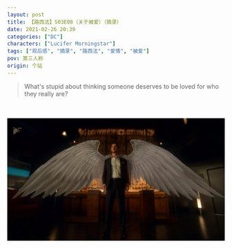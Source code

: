 ```yaml
---
layout: post
title: 【路西法】S03E08（关于被爱）（摘录）
date: 2021-02-26 20:39
categories: ["DC"]
characters: ["Lucifer Morningstar"]
tags: ["观后感", "摘录", "路西法", "爱情", "被爱"]
pov: 第三人称
origin: 个站
---
```


> What's stupid about thinking someone deserves to be loved for who they really are?

<br><br>
![](/assets/images/lofter/2021-02-25-Lucifer.png)
